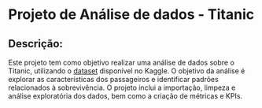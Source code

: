 # Projeto de Análise de dados - Titanic 
## Descrição:
Este projeto tem como objetivo realizar uma análise de dados sobre o Titanic, utilizando o [dataset](https://www.kaggle.com/competitions/titanic/data) disponível no Kaggle. 
O objetivo da análise é explorar as características dos passageiros e identificar padrões relacionados à sobrevivência. 
O projeto inclui a importação, limpeza e análise exploratória dos dados, bem como a criação de métricas e KPIs.
